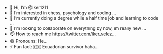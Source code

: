 - 👋 Hi, I’m @Iker1211
- 👀 I’m interested in chess, psychology and coding ...
- 🌱 I’m currently doing a degree while a half time job and learning to code ...
- 💞️ I’m looking to collaborate on everything by now, im really new ...
- 📫 How to reach me https://twitter.com/iker_velez...
- 😄 Pronouns: He...
- ⚡ Fun fact: 🇪🇨 Ecuadorian survivor haha...

<!---
Iker1211/Iker1211 is a ✨ special ✨ repository because its `README.md` (this file) appears on your GitHub profile.
You can click the Preview link to take a look at your changes.
--->
